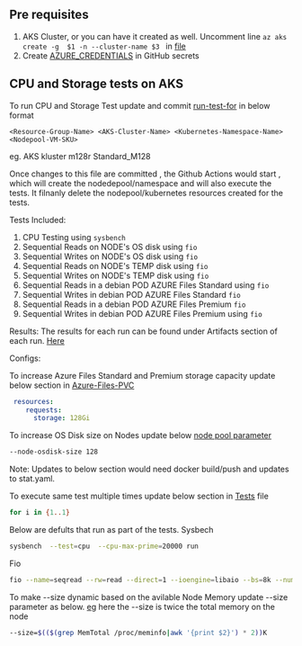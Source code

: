 
## Pre requisites 
1. AKS Cluster, or you can have it created as well. Uncomment line  ```az aks create -g  $1 -n --cluster-name $3 ``` in [file](/automation/stat/run-stat-test.sh)
2. Create [AZURE_CREDENTIALS](https://github.com/Azure/login#configure-deployment-credentials) in GitHub secrets

## CPU and Storage tests on AKS

To run CPU and Storage Test update and commit [run-test-for](/automation/stat/run-test-for.txt) in below format

```<Resource-Group-Name> <AKS-Cluster-Name> <Kubernetes-Namespace-Name> <Nodepool-VM-SKU>```

eg. AKS kluster m128r Standard_M128

Once changes to this file are committed , the Github Actions would start , which will create the nodedepool/namespace and will also execute the tests. It filnanly delete the nodepool/kubernetes resources created for the tests.

Tests Included:

1. CPU Testing using  ```sysbench```
2. Sequential Reads on NODE's OS disk using ```fio```
3. Sequential Writes on NODE's OS disk using  ```fio```
4. Sequential Reads on NODE's TEMP disk using  ```fio```
1. Sequential Writes on NODE's TEMP disk using  ```fio```
1. Sequential Reads in a debian POD AZURE Files Standard using ```fio```
1. Sequential Writes in debian POD AZURE Files Standard ```fio```
1. Sequential Reads in a debian POD AZURE Files Premium ```fio```
1. Sequential Writes in debian POD AZURE Files Premium using ```fio```

Results: 
The results for each run can be found under Artifacts section of each run. [Here](https://github.com/krishnaji/AKS-stats-gathering/actions)

Configs:

To increase Azure Files Standard and Premium storage capacity update below section in [Azure-Files-PVC](/automation/stat/azure-file-pvc.yaml)
```yml
 resources:
    requests:
      storage: 128Gi
```

To increase OS Disk size on Nodes update below [node pool parameter](/automation/stat/run-stat-test.sh)
```bash
--node-osdisk-size 128 
```

Note: Updates to below section would need docker build/push and updates  to stat.yaml.

To execute same test multiple times update below section in [Tests](/automation/stat/stat-run.sh) file
```bash
for i in {1..1}
```

Below are defults that run as part of the tests.
Sysbech
```bash 
sysbench  --test=cpu  --cpu-max-prime=20000 run
```
Fio
```bash
fio --name=seqread --rw=read --direct=1 --ioengine=libaio --bs=8k --numjobs=8 --size=1G --runtime=600  --group_reporting
```
To make --size dynamic based on the avilable Node Memory update --size parameter as below. [eg](https://github.com/krishnaji/AKS-stats-gathering/blob/6ac2e3a28ea3c4806140ccba4b73bb754e56eb04/automation/stat/stat-run.sh#L35) here the --size is twice the total memory on the node
```bash
--size=$(($(grep MemTotal /proc/meminfo|awk '{print $2}') * 2))K
```
